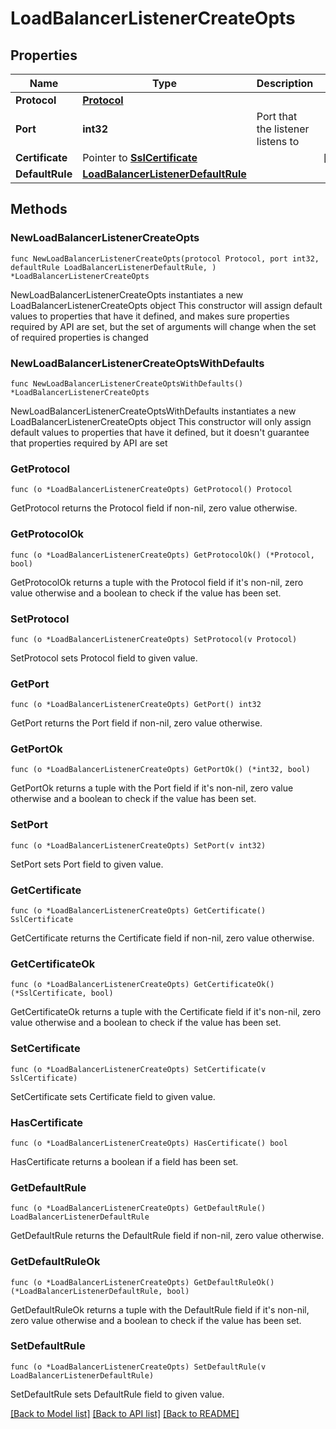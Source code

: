 # LoadBalancerListenerCreateOpts

## Properties

Name | Type | Description | Notes
------------ | ------------- | ------------- | -------------
**Protocol** | [**Protocol**](Protocol.md) |  | 
**Port** | **int32** | Port that the listener listens to | 
**Certificate** | Pointer to [**SslCertificate**](SslCertificate.md) |  | [optional] 
**DefaultRule** | [**LoadBalancerListenerDefaultRule**](LoadBalancerListenerDefaultRule.md) |  | 

## Methods

### NewLoadBalancerListenerCreateOpts

`func NewLoadBalancerListenerCreateOpts(protocol Protocol, port int32, defaultRule LoadBalancerListenerDefaultRule, ) *LoadBalancerListenerCreateOpts`

NewLoadBalancerListenerCreateOpts instantiates a new LoadBalancerListenerCreateOpts object
This constructor will assign default values to properties that have it defined,
and makes sure properties required by API are set, but the set of arguments
will change when the set of required properties is changed

### NewLoadBalancerListenerCreateOptsWithDefaults

`func NewLoadBalancerListenerCreateOptsWithDefaults() *LoadBalancerListenerCreateOpts`

NewLoadBalancerListenerCreateOptsWithDefaults instantiates a new LoadBalancerListenerCreateOpts object
This constructor will only assign default values to properties that have it defined,
but it doesn't guarantee that properties required by API are set

### GetProtocol

`func (o *LoadBalancerListenerCreateOpts) GetProtocol() Protocol`

GetProtocol returns the Protocol field if non-nil, zero value otherwise.

### GetProtocolOk

`func (o *LoadBalancerListenerCreateOpts) GetProtocolOk() (*Protocol, bool)`

GetProtocolOk returns a tuple with the Protocol field if it's non-nil, zero value otherwise
and a boolean to check if the value has been set.

### SetProtocol

`func (o *LoadBalancerListenerCreateOpts) SetProtocol(v Protocol)`

SetProtocol sets Protocol field to given value.


### GetPort

`func (o *LoadBalancerListenerCreateOpts) GetPort() int32`

GetPort returns the Port field if non-nil, zero value otherwise.

### GetPortOk

`func (o *LoadBalancerListenerCreateOpts) GetPortOk() (*int32, bool)`

GetPortOk returns a tuple with the Port field if it's non-nil, zero value otherwise
and a boolean to check if the value has been set.

### SetPort

`func (o *LoadBalancerListenerCreateOpts) SetPort(v int32)`

SetPort sets Port field to given value.


### GetCertificate

`func (o *LoadBalancerListenerCreateOpts) GetCertificate() SslCertificate`

GetCertificate returns the Certificate field if non-nil, zero value otherwise.

### GetCertificateOk

`func (o *LoadBalancerListenerCreateOpts) GetCertificateOk() (*SslCertificate, bool)`

GetCertificateOk returns a tuple with the Certificate field if it's non-nil, zero value otherwise
and a boolean to check if the value has been set.

### SetCertificate

`func (o *LoadBalancerListenerCreateOpts) SetCertificate(v SslCertificate)`

SetCertificate sets Certificate field to given value.

### HasCertificate

`func (o *LoadBalancerListenerCreateOpts) HasCertificate() bool`

HasCertificate returns a boolean if a field has been set.

### GetDefaultRule

`func (o *LoadBalancerListenerCreateOpts) GetDefaultRule() LoadBalancerListenerDefaultRule`

GetDefaultRule returns the DefaultRule field if non-nil, zero value otherwise.

### GetDefaultRuleOk

`func (o *LoadBalancerListenerCreateOpts) GetDefaultRuleOk() (*LoadBalancerListenerDefaultRule, bool)`

GetDefaultRuleOk returns a tuple with the DefaultRule field if it's non-nil, zero value otherwise
and a boolean to check if the value has been set.

### SetDefaultRule

`func (o *LoadBalancerListenerCreateOpts) SetDefaultRule(v LoadBalancerListenerDefaultRule)`

SetDefaultRule sets DefaultRule field to given value.



[[Back to Model list]](../README.md#documentation-for-models) [[Back to API list]](../README.md#documentation-for-api-endpoints) [[Back to README]](../README.md)


